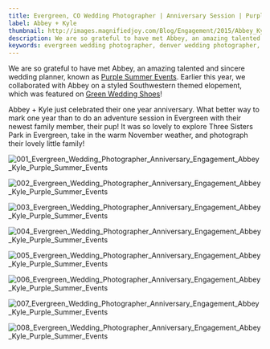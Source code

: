```yaml
---
title: Evergreen, CO Wedding Photographer | Anniversary Session | Purple Summer Events | Abbey + Kyle
label: Abbey + Kyle
thumbnail: http://images.magnifiedjoy.com/Blog/Engagement/2015/Abbey_Kyle_Anniversary/001_Evergreen_Wedding_Photographer_Anniversary_Engagement_Abbey_Kyle_Purple_Summer_Events.jpg
description: We are so grateful to have met Abbey, an amazing talented and sincere wedding planner, known as Purple Summer Events. Earlier this year, we collaborated with Abbey on a styled Southwestern themed elopement, which was featured on Green Wedding Shoes! Abbey + Kyle just celebrated their one year anniversary. What better way to mark one year than to do an adventure session in Evergreen with their newest family member, their pup! It was so lovely to explore Three Sisters Park in Evergreen, take in the warm November weather, and photograph their lovely little family!
keywords: evergreen wedding photographer, denver wedding photographer, best wedding planners in denver, evergreen engagement, purple summer events, evergreen lake house wedding, outdoor engagement shoot, mountain engagement, epic mountain portraits 
---
```

We are so grateful to have met Abbey, an amazing talented and sincere wedding planner, known as [Purple Summer Events](http://purplesummerevents.com/). Earlier this year, we collaborated with Abbey on a styled Southwestern themed elopement, which was featured on [Green Wedding Shoes](http://greenweddingshoes.com/intimate-mountain-elopement-inspiration/)! 

Abbey + Kyle just celebrated their one year anniversary. What better way to mark one year than to do an adventure session in Evergreen with their newest family member, their pup! It was so lovely to explore Three Sisters Park in Evergreen, take in the warm November weather, and photograph their lovely little family!

![001_Evergreen_Wedding_Photographer_Anniversary_Engagement_Abbey_Kyle_Purple_Summer_Events](http://images.magnifiedjoy.com/Blog/Engagement/2015/Abbey_Kyle_Anniversary/001_Evergreen_Wedding_Photographer_Anniversary_Engagement_Abbey_Kyle_Purple_Summer_Events.jpg)

![002_Evergreen_Wedding_Photographer_Anniversary_Engagement_Abbey_Kyle_Purple_Summer_Events](http://images.magnifiedjoy.com/Blog/Engagement/2015/Abbey_Kyle_Anniversary/002_Evergreen_Wedding_Photographer_Anniversary_Engagement_Abbey_Kyle_Purple_Summer_Events.jpg)

![003_Evergreen_Wedding_Photographer_Anniversary_Engagement_Abbey_Kyle_Purple_Summer_Events](http://images.magnifiedjoy.com/Blog/Engagement/2015/Abbey_Kyle_Anniversary/003_Evergreen_Wedding_Photographer_Anniversary_Engagement_Abbey_Kyle_Purple_Summer_Events.jpg)

![004_Evergreen_Wedding_Photographer_Anniversary_Engagement_Abbey_Kyle_Purple_Summer_Events](http://images.magnifiedjoy.com/Blog/Engagement/2015/Abbey_Kyle_Anniversary/004_Evergreen_Wedding_Photographer_Anniversary_Engagement_Abbey_Kyle_Purple_Summer_Events.jpg)

![005_Evergreen_Wedding_Photographer_Anniversary_Engagement_Abbey_Kyle_Purple_Summer_Events](http://images.magnifiedjoy.com/Blog/Engagement/2015/Abbey_Kyle_Anniversary/005_Evergreen_Wedding_Photographer_Anniversary_Engagement_Abbey_Kyle_Purple_Summer_Events.jpg)

![006_Evergreen_Wedding_Photographer_Anniversary_Engagement_Abbey_Kyle_Purple_Summer_Events](http://images.magnifiedjoy.com/Blog/Engagement/2015/Abbey_Kyle_Anniversary/006_Evergreen_Wedding_Photographer_Anniversary_Engagement_Abbey_Kyle_Purple_Summer_Events.jpg)

![007_Evergreen_Wedding_Photographer_Anniversary_Engagement_Abbey_Kyle_Purple_Summer_Events](http://images.magnifiedjoy.com/Blog/Engagement/2015/Abbey_Kyle_Anniversary/007_Evergreen_Wedding_Photographer_Anniversary_Engagement_Abbey_Kyle_Purple_Summer_Events.jpg)

![008_Evergreen_Wedding_Photographer_Anniversary_Engagement_Abbey_Kyle_Purple_Summer_Events](http://images.magnifiedjoy.com/Blog/Engagement/2015/Abbey_Kyle_Anniversary/008_Evergreen_Wedding_Photographer_Anniversary_Engagement_Abbey_Kyle_Purple_Summer_Events.jpg)
